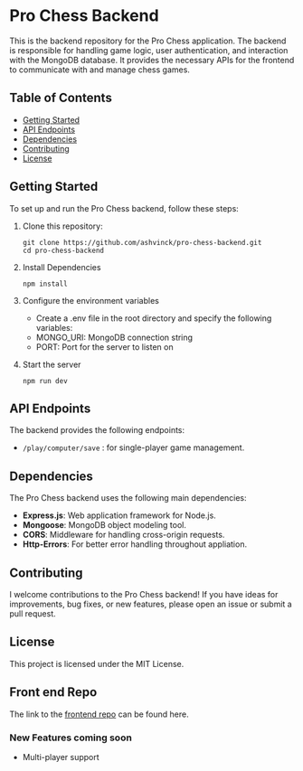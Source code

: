 # Pro Chess Backend

This is the backend repository for the Pro Chess application. The backend is responsible for handling game logic, user authentication, and interaction with the MongoDB database. It provides the necessary APIs for the frontend to communicate with and manage chess games.

## Table of Contents

- [Getting Started](#getting-started)
- [API Endpoints](#api-endpoints)
- [Dependencies](#dependencies)
- [Contributing](#contributing)
- [License](#license)

## Getting Started

To set up and run the Pro Chess backend, follow these steps:

1. Clone this repository:

   ```shell
   git clone https://github.com/ashvinck/pro-chess-backend.git
   cd pro-chess-backend
   ```

2. Install Dependencies

   ```shell
   npm install
   ```

3. Configure the environment variables

   - Create a .env file in the root directory and specify the following variables:
   - MONGO_URI: MongoDB connection string
   - PORT: Port for the server to listen on

4. Start the server

   ```shell
   npm run dev
   ```

## API Endpoints

The backend provides the following endpoints:

- `/play/computer/save` : for single-player game management.

## Dependencies

The Pro Chess backend uses the following main dependencies:

- **Express.js**: Web application framework for Node.js.
- **Mongoose**: MongoDB object modeling tool.
- **CORS**: Middleware for handling cross-origin requests.
- **Http-Errors**: For better error handling throughout appliation.

## Contributing

I welcome contributions to the Pro Chess backend! If you have ideas for improvements, bug fixes, or new features, please open an issue or submit a pull request.

## License

This project is licensed under the MIT License.

## Front end Repo

The link to the [frontend repo](https://github.com/ashvinck/pro-chess) can be found here.

### New Features coming soon

- Multi-player support
